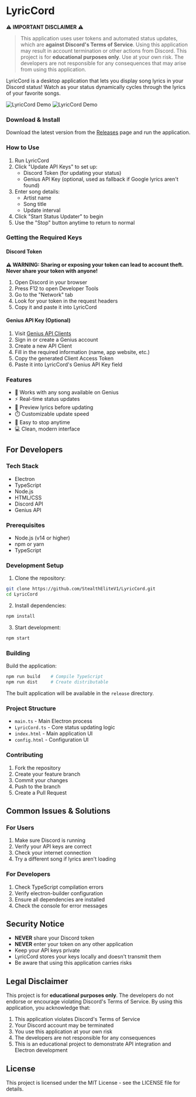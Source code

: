 # LyricCord

⚠️ **IMPORTANT DISCLAIMER** ⚠️
> This application uses user tokens and automated status updates, which are **against Discord's Terms of Service**. Using this application may result in account termination or other actions from Discord. This project is for **educational purposes only**. Use at your own risk. The developers are not responsible for any consequences that may arise from using this application.


LyricCord is a desktop application that lets you display song lyrics in your Discord status! Watch as your status dynamically cycles through the lyrics of your favorite songs.

![LyricCord Demo](https://i.imgur.com/IZs2hA1.gif)
![LyricCord Demo](https://i.imgur.com/VRPPJ60.gif)

### Download & Install
Download the latest version from the [Releases](https://github.com/StealthEliteV1/LyricCord/releases) page and run the application.

### How to Use
1. Run LyricCord
2. Click "Update API Keys" to set up:
   - Discord Token (for updating your status)
   - Genius API Key (optional, used as fallback if Google lyrics aren't found)
3. Enter song details:
   - Artist name
   - Song title
   - Update interval
4. Click "Start Status Updater" to begin
5. Use the "Stop" button anytime to return to normal

### Getting the Required Keys

#### Discord Token
**⚠️ WARNING: Sharing or exposing your token can lead to account theft. Never share your token with anyone!**
1. Open Discord in your browser
2. Press F12 to open Developer Tools
3. Go to the "Network" tab
4. Look for your token in the request headers
5. Copy it and paste it into LyricCord

#### Genius API Key (Optional)
1. Visit [Genius API Clients](https://genius.com/api-clients)
2. Sign in or create a Genius account
3. Create a new API Client
4. Fill in the required information (name, app website, etc.)
5. Copy the generated Client Access Token
6. Paste it into LyricCord's Genius API Key field

### Features
- 🎵 Works with any song available on Genius
- ⚡ Real-time status updates
- 👀 Preview lyrics before updating
- ⏱️ Customizable update speed
- 🛑 Easy to stop anytime
- 💻 Clean, modern interface

## For Developers

### Tech Stack
- Electron
- TypeScript
- Node.js
- HTML/CSS
- Discord API
- Genius API

### Prerequisites
- Node.js (v14 or higher)
- npm or yarn
- TypeScript

### Development Setup
1. Clone the repository:
```bash
git clone https://github.com/StealthEliteV1/LyricCord.git
cd LyricCord
```

2. Install dependencies:
```bash
npm install
```

3. Start development:
```bash
npm start
```

### Building
Build the application:
```bash
npm run build    # Compile TypeScript
npm run dist     # Create distributable
```

The built application will be available in the `release` directory.

### Project Structure
- `main.ts` - Main Electron process
- `LyricCord.ts` - Core status updating logic
- `index.html` - Main application UI
- `config.html` - Configuration UI

### Contributing
1. Fork the repository
2. Create your feature branch
3. Commit your changes
4. Push to the branch
5. Create a Pull Request

## Common Issues & Solutions

### For Users
1. Make sure Discord is running
2. Verify your API keys are correct
3. Check your internet connection
4. Try a different song if lyrics aren't loading

### For Developers
1. Check TypeScript compilation errors
2. Verify electron-builder configuration
3. Ensure all dependencies are installed
4. Check the console for error messages

## Security Notice
- **NEVER** share your Discord token
- **NEVER** enter your token on any other application
- Keep your API keys private
- LyricCord stores your keys locally and doesn't transmit them
- Be aware that using this application carries risks

## Legal Disclaimer
This project is for **educational purposes only**. The developers do not endorse or encourage violating Discord's Terms of Service. By using this application, you acknowledge that:
1. This application violates Discord's Terms of Service
2. Your Discord account may be terminated
3. You use this application at your own risk
4. The developers are not responsible for any consequences
5. This is an educational project to demonstrate API integration and Electron development

## License
This project is licensed under the MIT License - see the LICENSE file for details.

